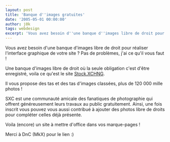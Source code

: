 ```yaml
---
layout: post
title: 'Banque d''images gratuites'
date: '2005-05-01 00:00:00'
author: j0k
tags: webdesign
excerpt: 'Vous avez besoin d''une banque d''images libre de droit pour réaliser l''interface graphique de votre site ? Pas de problèmes, j''ai ce qu''il vous faut !'
---
```


Vous avez besoin d'une banque d'images libre de droit pour réaliser l'interface graphique de votre site ?  Pas de problèmes, j'ai ce qu'il vous faut !

  Une banque d'images libre de droit où la seule obligation c'est d'être enregistré, voila ce qu'est le site [Stock.XCHNG](http://www.sxc.hu/).

 Il vous propose des tas et des tas d'images classées, plus de 120 000 mille photos !

  SXC est une communauté amicale des fanatiques de photographie qui offrent généreusement leurs travaux au public gratuitement. Ainsi, une fois inscrit vous pouvez vous aussi contribué à ajouter des photos libre de droits pour compléter celles déjà présente.

  Voila (encore) un site à mettre d'office dans vos marque-pages !

 Merci à DnC (MkX) pour le lien :)
